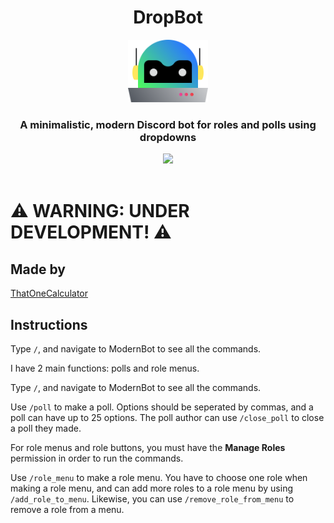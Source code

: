 <div align="center">
    <h1>DropBot</h1>
    <a href="https://modernbot.t1c.dev/"><img src="assets/logo.svg" height="100"></a>
    <br>
    <h3>A minimalistic, modern Discord bot for roles and polls using dropdowns</h3>
    <a href="https://discord.com/api/oauth2/authorize?client_id=923885285266292846&permissions=1376805841984&scope=bot%20applications.commands" target="blank"><img src="https://shields.io/badge/invite_the-discord_bot-5865F2?logo=discord&style=for-the-badge" height="35"/></a>
</div>

<br>

# ⚠️ WARNING: UNDER DEVELOPMENT! ⚠️

## Made by
[ThatOneCalculator](https://t1c.dev)

## Instructions

Type `/`, and navigate to ModernBot to see all the commands.

I have 2 main functions: polls and role menus.

Type `/`, and navigate to ModernBot to see all the commands.

Use `/poll` to make a poll.
Options should be seperated by commas, and a poll can have up to 25 options.
The poll author can use `/close_poll` to close a poll they made.

For role menus and role buttons, you must have the **Manage Roles** permission in order to run the commands.

Use `/role_menu` to make a role menu.
You have to choose one role when making a role menu, and can add more roles to a role menu by using `/add_role_to_menu`.
Likewise, you can use `/remove_role_from_menu` to remove a role from a menu.
